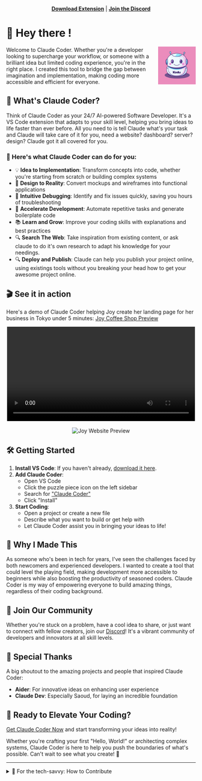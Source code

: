 <p align="center">
  <a href="https://marketplace.visualstudio.com/items?itemName=kodu-ai.kodu" target="_blank"><strong>Download Extension</strong></a> | <a href="https://discord.gg/Fn97SD34qk" target="_blank"><strong>Join the Discord</strong></a>
</p>

# 👋 Hey there !

<img src="./extension/assets/kodu.png" width="100" align="right" alt="Claude Coder Logo" />

Welcome to Claude Coder. Whether you're a developer looking to supercharge your workflow, or someone with a brilliant idea but limited coding experience, you're in the right place. I created this tool to bridge the gap between imagination and implementation, making coding more accessible and efficient for everyone.

## 🚀 What's Claude Coder?

Think of Claude Coder as your 24/7 AI-powered Software Developer. It's a VS Code extension that adapts to your skill level, helping you bring ideas to life faster than ever before.
All you need to is tell Claude what's your task and Claude will take care of it for you, need a website? dashboard? server? design? Claude got it all covered for you.

### 🌟 Here's what Claude Coder can do for you:

- 💡 **Idea to Implementation**: Transform concepts into code, whether you're starting from scratch or building complex systems
- 🎨 **Design to Reality**: Convert mockups and wireframes into functional applications
- 🐞 **Intuitive Debugging**: Identify and fix issues quickly, saving you hours of troubleshooting
- 🚗 **Accelerate Development**: Automate repetitive tasks and generate boilerplate code
- 📚 **Learn and Grow**: Improve your coding skills with explanations and best practices
- 🔍 **Search The Web**: Take inspiration from existing content, or ask claude to do it's own research to adapt his knowledge for your needings.
- 🔍 **Deploy and Publish**: Claude can help you publish your project online, using existings tools without you breaking your head how to get your awesome project online.

## 🎬 See it in action

Here's a demo of Claude Coder helping Joy create her landing page for her business in Tokyo under 5 minutes:
[Joy Coffee Shop Preview](https://joy-coffee-shop.vercel.app)




<p align="center">
<video alt="video" src="https://github.com/user-attachments/assets/4f00201e-12d1-4a91-aeb0-614726dab8b3" width="500" />
</p>

<p align="center">
<img src="https://res.cloudinary.com/ddqtnp0ic/image/upload/v1727892212/50888505-4eb097dc4d688fd44252eafcae7c152e_mebjvs.webp" alt="Joy Website Preview">
</p>

## 🛠 Getting Started

1. **Install VS Code**: If you haven't already, [download it here](https://code.visualstudio.com/).
2. **Add Claude Coder**:
   - Open VS Code
   - Click the puzzle piece icon on the left sidebar
   - Search for ["Claude Coder"](https://www.kodu.ai/l/ext)
   - Click "Install"
3. **Start Coding**:
   - Open a project or create a new file
   - Describe what you want to build or get help with
   - Let Claude Coder assist you in bringing your ideas to life!

## 💖 Why I Made This

As someone who's been in tech for years, I've seen the challenges faced by both newcomers and experienced developers. I wanted to create a tool that could level the playing field, making development more accessible to beginners while also boosting the productivity of seasoned coders. Claude Coder is my way of empowering everyone to build amazing things, regardless of their coding background.

## 🤝 Join Our Community

Whether you're stuck on a problem, have a cool idea to share, or just want to connect with fellow creators, join our [Discord](https://discord.gg/Fn97SD34qk)! It's a vibrant community of developers and innovators at all skill levels.

## 🙏 Special Thanks

A big shoutout to the amazing projects and people that inspired Claude Coder:

- **Aider**: For innovative ideas on enhancing user experience
- **Claude Dev**: Especially Saoud, for laying an incredible foundation

## 🚀 Ready to Elevate Your Coding?

[Get Claude Coder Now](https://www.kodu.ai/l/ext) and start transforming your ideas into reality!

Whether you're crafting your first "Hello, World!" or architecting complex systems, Claude Coder is here to help you push the boundaries of what's possible. Can't wait to see what you create! 🌟

---

<details>
<summary>🔧 For the tech-savvy: How to Contribute</summary>

If you're a developer and want to help make Claude Coder even better, here's how:

1. Clone the repo: `git clone https://github.com/kodu-ai/claude-coder.git`
2. Open in VS Code: `code claude-coder`
3. Navigate to extension folder: `cd extension`
4. Install dependencies: `npm run install:all`
5. Run with `F5`

Pro tips:

- Webview hot-reloads, but might need an occasional extension host reload
- Extension host changes need a full reload (Cmd/Ctrl + R)

Make your changes, create a pull request, and let's make magic together!

</details>
